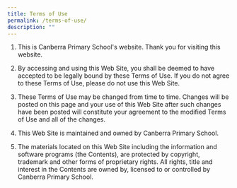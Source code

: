 ```yaml
---
title: Terms of Use
permalink: /terms-of-use/
description: ""
---
```

1. This is Canberra Primary School's website. Thank you for visiting this website.

2. By accessing and using this Web Site, you shall be deemed to have accepted to be legally bound by these Terms of Use. If you do not agree to these Terms of Use, please do not use this Web Site. 

3. These Terms of Use may be changed from time to time. Changes will be posted on this page and your use of this Web Site after such changes have been posted will constitute your agreement to the modified Terms of Use and all of the changes.

4. This Web Site is maintained and owned by Canberra Primary School.

5. The materials located on this Web Site including the information and software programs (the Contents), are protected by copyright, trademark and other forms of proprietary rights. All rights, title and interest in the Contents are owned by, licensed to or controlled by Canberra Primary School.